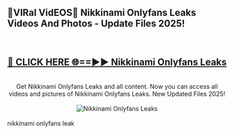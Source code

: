 <h2>🔴VIRal VidEOS🔴 Nikkinami Onlyfans Leaks Videos And Photos - Update Files 2025!</h2>
<br>
<div align="center">
<h2><a href="https://virallinks.top/odZfE0" rel="nofollow">🔴 CLICK HERE 🌐==►► Nikkinami Onlyfans Leaks</a></h2>
<br>
Get Nikkinami Onlyfans Leaks and all content. Now you can access all videos and pictures of Nikkinami Onlyfans Leaks. New Updated Files 2025!
<br>
<br>
<a href="https://virallinks.top/odZfE0" rel="nofollow" data-target="animated-image.originalLink"><img src="https://i.imgur.com/dJHk4Zq.gif)" alt="Nikkinami Onlyfans Leaks" style="max-width: 100%; display: inline-block;" data-target="animated-image.originalImage"></a>
</div>
<br>
nikkinami onlyfans leak
